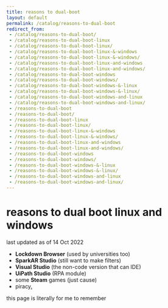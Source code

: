 ```yaml
---
title: reasons to dual-boot  
layout: default
permalink: /catalog/reasons-to-dual-boot
redirect_from:
 - /catalog/reasons-to-dual-boot/
 - /catalog/reasons-to-dual-boot-linux
 - /catalog/reasons-to-dual-boot-linux/
 - /catalog/reasons-to-dual-boot-linux-&-windows
 - /catalog/reasons-to-dual-boot-linux-&-windows/
 - /catalog/reasons-to-dual-boot-linux-and-windows
 - /catalog/reasons-to-dual-boot-linux-and-windows/
 - /catalog/reasons-to-dual-boot-windows
 - /catalog/reasons-to-dual-boot-windows/
 - /catalog/reasons-to-dual-boot-windows-&-linux
 - /catalog/reasons-to-dual-boot-windows-&-linux/
 - /catalog/reasons-to-dual-boot-windows-and-linux
 - /catalog/reasons-to-dual-boot-windows-and-linux/
 - /reasons-to-dual-boot
 - /reasons-to-dual-boot/
 - /reasons-to-dual-boot-linux
 - /reasons-to-dual-boot-linux/
 - /reasons-to-dual-boot-linux-&-windows
 - /reasons-to-dual-boot-linux-&-windows/
 - /reasons-to-dual-boot-linux-and-windows
 - /reasons-to-dual-boot-linux-and-windows/
 - /reasons-to-dual-boot-windows
 - /reasons-to-dual-boot-windows/
 - /reasons-to-dual-boot-windows-&-linux
 - /reasons-to-dual-boot-windows-&-linux/
 - /reasons-to-dual-boot-windows-and-linux
 - /reasons-to-dual-boot-windows-and-linux/
---
```


# reasons to dual boot linux and windows

last updated as of <timestamp>14 Oct 2022</timestamp>

- **Lockdown Browser** (used by universities too)
- **SparkAR Studio** (still want to make filters)
- **Visual Studio** (the non-code version that can IDE)
- **UiPath Studio** (RPA module)
- some **Steam** games (<span onmouseover="this.innerHTML='just cause 2'">just cause</span>)
- piracy<a href="freegogpcgames.com">.</a>

this page is literally for me to remember
